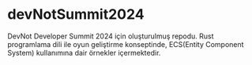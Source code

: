 # devNotSummit2024
DevNot Developer Summit 2024 için oluşturulmuş repodu. Rust programlama dili ile oyun geliştirme konseptinde, ECS(Entity Component System) kullanımına dair örnekler içermektedir.
